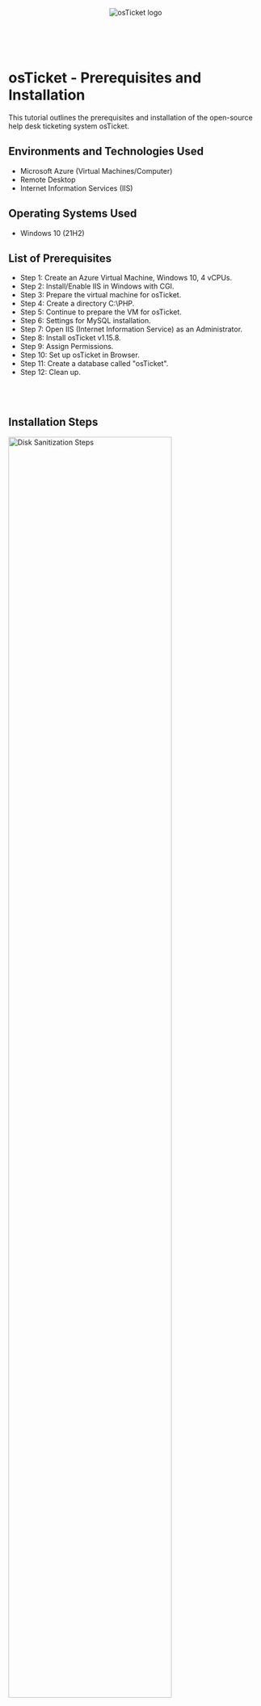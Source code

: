 <p align="center">
<img src="https://i.imgur.com/Clzj7Xs.png" alt="osTicket logo"/>
</p>
<br />
<br />
<br />
<h1>osTicket - Prerequisites and Installation</h1>
This tutorial outlines the prerequisites and installation of the open-source help desk ticketing system osTicket.<br />


<h2>Environments and Technologies Used</h2>

- Microsoft Azure (Virtual Machines/Computer)
- Remote Desktop
- Internet Information Services (IIS)

<h2>Operating Systems Used </h2>

- Windows 10</b> (21H2)

<h2>List of Prerequisites</h2>

- Step 1: Create an Azure Virtual Machine, Windows 10, 4 vCPUs.
- Step 2: Install/Enable IIS in Windows with CGI.
- Step 3: Prepare the virtual machine for osTicket.
- Step 4: Create a directory C:\PHP.
- Step 5: Continue to prepare the VM for osTicket.
- Step 6: Settings for MySQL installation.
- Step 7: Open IIS (Internet Information Service) as an Administrator.
- Step 8: Install osTicket v1.15.8.
- Step 9: Assign Permissions.
- Step 10: Set up osTicket in Browser.
- Step 11: Create a database called "osTicket". 
- Step 12: Clean up. 

<br />
<br />
<h2>Installation Steps</h2>

<p>
<img src="https://i.imgur.com/y3M3DBu.png" height="80%" width="80%" alt="Disk Sanitization Steps"/>
</p>
<p>
Step 1: Create an Azure Virtual Machine, Windows 10, 4 vCPUs.  First, create a Resource Group.  I called mine "RG-osTicket".  Then create the Windows VM within that resource group. Mine is called "VM-Windows".
</p>
<br />
<br />
<br />
<p>
<img src="https://i.imgur.com/EeSwLgT.png" height="80%" width="80%" alt="Disk Sanitization Steps"/>
</p>
<p>
Step 2: Install/Enable IIS in Windows with CGI.  IIS (Internet Information Services) is a web server that osTicket runs on.
</p>
<br />
<br />
<br />
<br />
<p>
<img src="https://i.imgur.com/EOnD5ve.png" height="80%" width="80%" alt="Disk Sanitization Steps"/>
</p>
<p>
Step 3: Prepare the virtual machine for osTicket. In the above picture I have labeled the installation files in the order they will be installed.  Begin by downloading and installing PHP Manager for IIS.  Then, download and install the Rewrite Module.
</p>
<br />
<br />
<br />
<br />
<p>
<img src="https://i.imgur.com/SZsvyGG.png" height="80%" width="80%" alt="Disk Sanitization Steps"/>
</p>
<p>
Step 4: Create a directory C:\PHP.
</p>
<br />
<br />
<br />
<br />
<p>
<img src="https://i.imgur.com/EOnD5ve.png" height="80%" width="80%" alt="Disk Sanitization Steps"/>
</p>
<p>
Step 5: Continue to prepare the VM for osTicket.  Download PHP-7.3.8 and unzip the contents into the C:\PHP folder you just created. Then, download and install VC_redist and MySQL 5.5.62.
</p>
<br />
<br />
<br />
<br />
<p>
<img src="https://i.imgur.com/cW0VJCO.png" height="80%" width="80%" alt="Disk Sanitization Steps"/>
</p>
<p>
Step 6: Settings for MySQL installation. When installing MySQL select the following options: Typical Setup, Launch the Configuration Wizard, and Standard Configuration. Make sure you remember your password for later access.
</p>
<br />
<br />
<br />
<br />
<p>
<img src="https://i.imgur.com/QTPwtzW.png" height="80%" width="80%" alt="Disk Sanitization Steps"/>
</p>
<p>
Step 7: Open IIS (Internet Information Service) as an Administrator.  Register PHP from within IIS.
</p>
<br />
<br />
<br />
<br />
<p>
<img src="https://i.imgur.com/AzEduJU.png" height="80%" width="80%" alt="Disk Sanitization Steps"/>
</p>
<p>
Step 8: Install osTicket v1.15.8.  Extract and copy the "upload" folder into C:\inetpub\wwwroot, and then rename the "upload" folder to "osTicket."
  Now we need to enable some extension. Go to IIS, click "sites", "default", "osTicket". Click "Enable or disable an extension." Right click and enable the following extensions: php_imap.dll, php_intl.dll, php_opcache.dll.
  Finally, rename ost-sampleconfig.php to ost-config.php.  Find it under C:\inetpub\wwwroot\osTicket\include\ost-sampleconfig.php.
</p>
<br />
<br />
<br />
<br />
<p>
<img src="https://i.imgur.com/eYkqga6.png" height="80%" width="80%" alt="Disk Sanitization Steps"/>
</p>
<p>
Step 9: Assign Permissions.  Right Click ost-config.php and under "properties", security tab, advanced, disable inheritance.  Set new permissions for "everyone."
</p>
<br />
<br />
<br />
<br />
<p>
<img src="https://i.imgur.com/3FAjqdF.png" height="80%" width="80%" alt="Disk Sanitization Steps"/>
</p>
<p>
Step 10: Set up osTicket in Browser. In IIS go to sites, Default, osTicket.  On the right side of the screen click on "Browse *80". Click "continue" to set up osTicket in the browser. Before you fill in the MySQL Database information, download and install HeidiSQL. 
</p>
<br />
<br />
<br />
<br />
<p>
<img src="https://i.imgur.com/R8cFVNI.png" height="80%" width="80%" alt="Disk Sanitization Steps"/>
</p>
<p>
Step 11: Create a database called "osTicket".  
  Go back to osTicket in the browser and fill in MySQL Database name at osTicket. MySQL Username is "root" and use the password you had created earlier.
</p>
<br />
<br />
<br />
<br />
<p>
<img src="https://i.imgur.com/mENJmQL.png" height="80%" width="80%" alt="Disk Sanitization Steps"/>
</p>
<p>
Step 12: Clean up.  Delete C:\inetpb\wwwroot\osTicket\setup.
  Go to C:\inet\wwwroot\osTicket\include\ost-config.php and set permissions to "Read" only.
</p>
<br />


